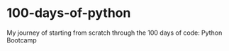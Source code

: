 # 100-days-of-python
My journey of starting from scratch through the 100 days of code: Python Bootcamp
